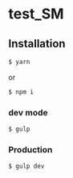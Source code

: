 # test_SM
## Installation
```sh
$ yarn
```
or
```sh
$ npm i
```

### dev mode
```sh
$ gulp
```
### Production
```sh
$ gulp dev
```
